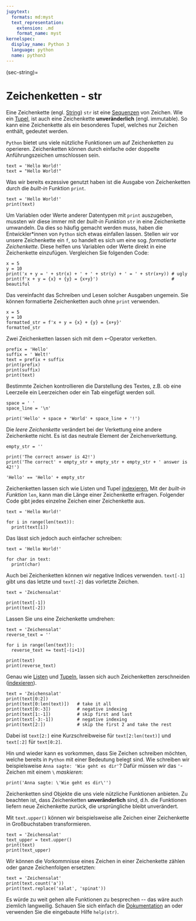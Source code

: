 ```yaml
---
jupytext:
  formats: md:myst
  text_representation:
    extension: .md
    format_name: myst
kernelspec:
  display_name: Python 3
  language: python
  name: python3
---
```


(sec-string)=
# Zeichenketten - str

Eine Zeichenkette (engl. [String](https://docs.python.org/3/library/stdtypes.html#text-sequence-type-str)) ``str`` ist eine [Sequenzen](https://docs.python.org/3/library/stdtypes.html#sequence-types-list-tuple-range) von Zeichen.
Wie ein [Tupel](sec-tuple), ist auch eine Zeichenkette **unveränderlich** (engl. immutable).
So kann eine Zeichenkette als ein besonderes Tupel, welches nur Zeichen enthält, gedeutet werden.

``Python`` bietet uns viele nützliche Funktionen um auf Zeichenketten zu operieren.
Zeichenketten können durch einfache oder doppelte Anführungszeichen umschlossen sein.

```{code-cell} python3
text = 'Hello World!'
text = "Hello World!"
```

Was wir bereits exzessive genutzt haben ist die Ausgabe von Zeichenketten durch die *built-in* Funktion ``print``.

```{code-cell} python3
text = 'Hello World!'
print(text)
```

Um Variablen oder Werte anderer Datentypen mit ``print`` auszugeben, mussten wir diese immer mit der *built-in Funktion* ``str`` in eine Zeichenkette umwandeln.
Da dies so häufig gemacht werden muss, haben die Entwickler\*innen von ``Python`` sich etwas einfallen lassen.
Stellen wir vor unsere Zeichenkette ein ``f``, so handelt es sich um eine sog. *formatierte Zeichenkette*.
Diese helfen uns Variablen oder Werte direkt in eine Zeichenkette einzufügen.
Vergleichen Sie folgenden Code:

```{code-cell} python3
x = 5
y = 10
print('x + y = ' + str(x) + ' + ' + str(y) + ' = ' + str(x+y)) # ugly
print(f'x + y = {x} + {y} = {x+y}')                            # beautiful
```

Das vereinfacht das Schreiben und Lesen solcher Ausgaben ungemein.
Sie können formatierte Zeichenketten auch ohne ``print`` verwenden.

```{code-cell} python3
x = 5
y = 10
formatted_str = f'x + y = {x} + {y} = {x+y}'
formatted_str
```

Zwei Zeichenketten lassen sich mit dem ``+``-Operator verketten.

```{code-cell} python3
prefix = 'Hello'
suffix = ' Welt!'
text = prefix + suffix
print(prefix)
print(suffix)
print(text)
```

Bestimmte Zeichen kontrollieren die Darstellung des Textes, z.B. ob eine Leerzeile ein Leerzeichen oder ein Tab eingefügt werden soll.

```{code-cell} python3
space = ' '
space_line = '\n'

print('Hello' + space + 'World' + space_line + '!')
```

Die *leere Zeichenkette* verändert bei der Verkettung eine andere Zeichenkette nicht.
Es ist das neutrale Element der Zeichenverkettung.

```{code-cell} python3
empty_str = ''

print('The correct answer is 42!')
print('The correct' + empty_str + empty_str + empty_str + ' answer is 42!')

'Hello' == 'Hello' + empty_str
```

Zeichenketten lassen sich wie Listen und Tupel [indexieren](sec-list-index),
Mit der *built-in Funktion* ``len``, kann man die Länge einer Zeichenkette erfragen.
Folgender Code gibt jedes einzelne Zeichen einer Zeichenkette aus.

```{code-cell} python3
text = 'Hello World!'

for i in range(len(text)):
  print(text[i])
```

Das lässt sich jedoch auch einfacher schreiben:

```{code-cell} python3
text = 'Hello World!'

for char in text:
  print(char)
```

Auch bei Zeichenketten können wir negative Indices verwenden.
``text[-1]`` gibt uns das letzte und ``text[-2]`` das vorletzte Zeichen.

```{code-cell} python3
text = 'Zeichensalat'

print(text[-1])
print(text[-2])
```

Lassen Sie uns eine Zeichenkette umdrehen:


```{code-cell} python3
text = 'Zeichensalat'
reverse_text = ''

for i in range(len(text)):
  reverse_text += text[-(i+1)]

print(text)
print(reverse_text)
```

Genau wie [Listen](sec-list) und [Tupeln](sec-tuple), lassen sich auch Zeichenketten zerschneiden ([indexieren](sec-list-index)).

```{code-cell} python3
text = 'Zeichensalat'
print(text[0:2])
print(text[0:len(text)])   # take it all
print(text[0:-3])          # negative indexing
print(text[1:-1])          # skip first and last
print(text[-3:-1])         # negative indexing
print(text[2:])            # skip the first 2 and take the rest
```

Dabei ist ``text[2:]`` eine Kurzschreibweise für ``text[2:len(text)]`` und ``text[:2]`` für ``text[0:2]``.

Hin und wieder kann es vorkommen, dass Sie Zeichen schreiben möchten, welche bereits in ``Python`` mit einer Bedeutung belegt sind.
Wie schreiben wir beispielsweise ``Anna sagte: 'Wie geht es dir'``?
Dafür müssen wir das ``'``-Zeichen mit einem ``\`` *maskieren*:

```{code-cell} python3
print('Anna sagte: \'Wie geht es dir\'')
```

Zeichenketten sind Objekte die uns viele nützliche Funktionen anbieten.
Zu beachten ist, dass Zeichenketten **unveränderlich** sind, d.h. die Funktionen liefern neue Zeichenkette zurück, die ursprüngliche bleibt unverändert.

Mit ``text.upper()`` können wir beispielsweise alle Zeichen einer Zeichenkette in Großbuchstaben transformieren.

```{code-cell} python3
text = 'Zeichensalat'
text_upper = text.upper()
print(text)
print(text_upper)
```

Wir können die Vorkommnisse eines Zeichen in einer Zeichenkette zählen oder ganze Zeichenfolgen ersetzten:

```{code-cell} python3
text = 'Zeichensalat'
print(text.count('a'))
print(text.replace('salat', 'spinat'))
```

Es würde zu weit gehen alle Funktionen zu besprechen -- das wäre auch ziemlich langweilig.
Schauen Sie sich einfach die [Dokumentation](https://docs.python.org/3/library/string.html) an oder verwenden Sie die eingebaute Hilfe ``help(str)``.